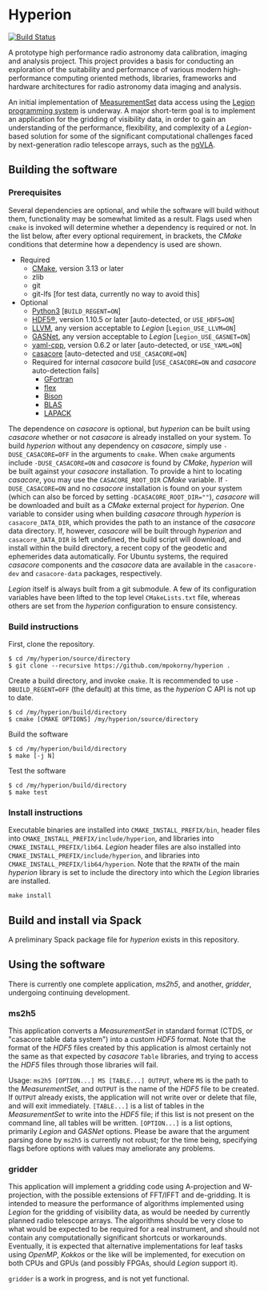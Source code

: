 # Hyperion

[![Build Status](https://travis-ci.com/mpokorny/hyperion.svg?branch=master)](https://travis-ci.com/mpokorny/hyperion)

A prototype high performance radio astronomy data calibration, imaging and analysis project. This project provides a basis for conducting an exploration of the suitability and performance of various modern high-performance computing oriented methods, libraries, frameworks and hardware architectures for radio astronomy data imaging and analysis.

An initial implementation of [MeasurementSet](https://casa.nrao.edu/Memos/229.html) data access using the [Legion programming system](https://legion.stanford.edu/) is underway. A major short-term goal is to implement an application for the gridding of visibility data, in order to gain an understanding of the performance, flexibility, and complexity of a *Legion*-based solution for some of the significant computational challenges faced by next-generation radio telescope arrays, such as the [ngVLA](https://ngvla.nrao.edu/).

## Building the software

### Prerequisites
Several dependencies are optional, and while the software will build without them, functionality may be somewhat limited as a result. Flags used when `cmake` is invoked will determine whether a dependency is required or not. In the list below, after every optional requirement, in brackets, the *CMake* conditions that determine how a dependency is used are shown.

* Required
  * [CMake](https://cmake.org/), version 3.13 or later
  * zlib
  * git
  * git-lfs [for test data, currently no way to avoid this]
* Optional
  * [Python3](https://www.python.org/) [`BUILD_REGENT=ON`]
  * [HDF5®](https://www.hdfgroup.org/solutions/hdf5/), version 1.10.5 or later [auto-detected, or `USE_HDF5=ON`]
  * [LLVM](https://llvm.org/), any version acceptable to *Legion* [`Legion_USE_LLVM=ON`]
  * [GASNet](https://gasnet.lbl.gov/), any version acceptable to *Legion* [`Legion_USE_GASNET=ON`]
  * [yaml-cpp](https://github.com/jbeder/yaml-cpp/), version 0.6.2 or later [auto-detected, or `USE_YAML=ON`]
  * [casacore](https://github.com/casacore/casacore) [auto-detected and `USE_CASACORE=ON`]
  * Required for internal *casacore* build [`USE_CASACORE=ON` and *casacore* auto-detection fails]
    * [GFortran](https://gcc.gnu.org/wiki/GFortran)
    * [flex](https://github.com/westes/flex)
    * [Bison](https://www.gnu.org/software/bison/)
    * [BLAS](http://www.netlib.org/blas/)
    * [LAPACK](http://www.netlib.org/lapack/)

The dependence on *casacore* is optional, but *hyperion* can be built using *casacore* whether or not *casacore* is already installed on your system. To build *hyperion* without any dependency on *casacore*, simply use `-DUSE_CASACORE=OFF` in the arguments to `cmake`. When `cmake` arguments include `-DUSE_CASACORE=ON` and *casacore* is found by *CMake*, *hyperion* will be built against your *casacore* installation. To provide a hint to locating *casacore*, you may use the `CASACORE_ROOT_DIR` *CMake* variable. If `-DUSE_CASACORE=ON` and no *casacore* installation is found on your system (which can also be forced by setting `-DCASACORE_ROOT_DIR=""`), *casacore* will be downloaded and built as a *CMake* external project for *hyperion*. One variable to consider using when building *casacore* through *hyperion* is `casacore_DATA_DIR`, which provides the path to an instance of the *casacore* data directory. If, however, *casacore* will be built through *hyperion* and `casacore_DATA_DIR` is left undefined, the build script will download, and install within the build directory, a recent copy of the geodetic and ephemerides data automatically. For Ubuntu systems, the required *casacore* components and the *casacore* data are available in the `casacore-dev` and `casacore-data` packages, respectively.

*Legion* itself is always built from a git submodule. A few of its configuration variables have been lifted to the top level `CMakeLists.txt` file, whereas others are set from the *hyperion* configuration to ensure consistency.

### Build instructions
First, clone the repository.
``` shell
$ cd /my/hyperion/source/directory
$ git clone --recursive https://github.com/mpokorny/hyperion .
```

Create a build directory, and invoke `cmake`. It is recommended to use `-DBUILD_REGENT=OFF` (the default) at this time, as the *hyperion* C API is not up to date.
``` shell
$ cd /my/hyperion/build/directory
$ cmake [CMAKE OPTIONS] /my/hyperion/source/directory
```

Build the software
``` shell
$ cd /my/hyperion/build/directory
$ make [-j N]
```

Test the software
``` shell
$ cd /my/hyperion/build/directory
$ make test
```

### Install instructions

Executable binaries are installed into `CMAKE_INSTALL_PREFIX/bin`, header files into `CMAKE_INSTALL_PREFIX/include/hyperion`, and libraries into `CMAKE_INSTALL_PREFIX/lib64`. *Legion* header files are also installed into `CMAKE_INSTALL_PREFIX/include/hyperion`, and libraries into `CMAKE_INSTALL_PREFIX/lib64/hyperion`. Note that the `RPATH` of the main *hyperion* library is set to include the directory into which the *Legion* libraries are installed.

``` shell
make install
```

## Build and install via Spack

A preliminary Spack package file for *hyperion* exists in this repository.

## Using the software

There is currently one complete application, *ms2h5*, and another, *gridder*, undergoing continuing development.

### ms2h5

This application converts a *MeasurementSet* in standard format (CTDS, or "casacore table data system") into a custom *HDF5* format. Note that the format of the *HDF5* files created by this application is almost certainly not the same as that expected by *casacore* `Table` libraries, and trying to access the *HDF5* files through those libraries will fail.

Usage: `ms2h5 [OPTION...] MS [TABLE...] OUTPUT`, where `MS` is the path to the *MeasurementSet*, and `OUTPUT` is the name of the *HDF5* file to be created. If `OUTPUT` already exists, the application will not write over or delete that file, and will exit immediately. `[TABLE...]` is a list of tables in the *MeasurementSet* to write into the *HDF5* file; if this list is not present on the command line, all tables will be written. `[OPTION...]` is a list options, primarily *Legion* and *GASNet* options. Please be aware that the argument parsing done by `ms2h5` is currently not robust; for the time being, specifying flags before options with values may ameliorate any problems.

### gridder

This application will implement a gridding code using A-projection and W-projection, with the possible extensions of FFT/IFFT and de-gridding. It is intended to measure the performance of algorithms implemented using *Legion* for the gridding of visibility data, as would be needed by currently planned radio telescope arrays. The algorithms should be very close to what would be expected to be required for a real instrument, and should not contain any computationally significant shortcuts or workarounds. Eventually, it is expected that alternative implementations for leaf tasks using *OpenMP*, *Kokkos* or the like will be implemented, for execution on both CPUs and GPUs (and possibly FPGAs, should *Legion* support it).

`gridder` is a work in progress, and is not yet functional.
